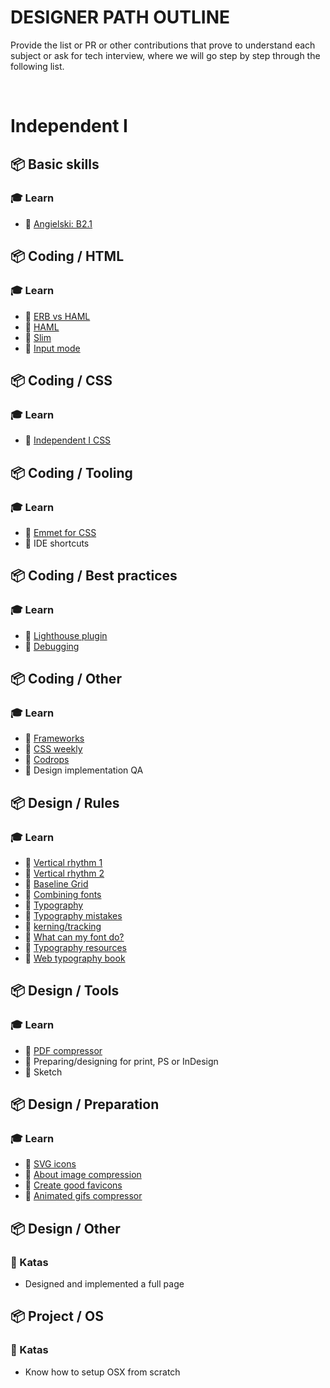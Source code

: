 # DESIGNER PATH OUTLINE

Provide the list or PR or other contributions that prove to understand each subject or ask for tech interview, where we will go step by step through the following list.

&nbsp;


# Independent I

## 📦 Basic skills

### 🎓 Learn

* 📗 [Angielski: B2.1](https://docs.google.com/spreadsheets/d/1YD5lKP7-Xwkwb3DQ4nchamhGIYvd3kaJQ8Ilu7CG_Dw/edit#gid=823079502)


## 📦 Coding / HTML

### 🎓 Learn

* 📗 [ERB vs HAML](http://tutorials.jumpstartlab.com/topics/better_views/erb_and_haml.html)
* 📗 [HAML](http://haml.info/tutorial.html)
* 📗 [Slim](http://slim-lang.com/)
* 📗 [Input mode](https://css-tricks.com/everything-you-ever-wanted-to-know-about-inputmode/)


## 📦 Coding / CSS

### 🎓 Learn

* 📗 [Independent I CSS](https://github.com/Selleo/DevPath/blob/master/frontend_developer/CSS%20%26%20HTML/03_independent_I.md)


## 📦 Coding / Tooling

### 🎓 Learn

* 📗 [Emmet for CSS](https://docs.emmet.io/cheat-sheet/)
* 📗 IDE shortcuts


## 📦 Coding / Best practices

### 🎓 Learn

* 📗 [Lighthouse plugin](https://github.com/treosh/lighthouse-plugin-field-performance)
* 📗 [Debugging](https://gist.github.com/ArekJanik/265e334cf795176bc6d9b8feb2b3b7ba#debugging)



## 📦 Coding / Other

### 🎓 Learn

* 📗 [Frameworks](https://gist.github.com/ArekJanik/265e334cf795176bc6d9b8feb2b3b7ba#frameworks-just-be-aware-that-these-exist)
* 📗 [CSS weekly](https://css-weekly.com/)
* 📗 [Codrops](https://tympanus.net/codrops/)
* 📗 Design implementation QA


## 📦 Design / Rules

### 🎓 Learn

* 📗 [Vertical rhythm 1](https://zellwk.com/blog/why-vertical-rhythms/)
* 📗 [Vertical rhythm 2](http://typecast.com/blog/4-simple-steps-to-vertical-rhythm)
* 📗 [Baseline Grid](http://alistapart.com/article/settingtypeontheweb/)
* 📗 [Combining fonts](https://medium.com/better-web-type/a-guide-to-combining-fonts-d82a27451f9e6)
* 📗 [Typography](https://dribbble.com/stories/2019/07/05/5-online-typography-exercises-to-improve-your-skills)
* 📗 [Typography mistakes](https://dribbble.com/stories/2019/08/14/5-sneaky-typography-errors-to-avoid)
* 📗 [kerning/tracking](https://iamsteve.me/blog/entry/how-to-use-kerning-tracking)
* 📗 [What can my font do?](https://wakamaifondue.com/)
* 📗 [Typography resources](https://fontpair.co/resources)
* 📗 [Web typography book](https://better-web-type.myshopify.com/a/downloads/-/0952da2dd0fc58c2/e5cfe7de3fdec8d8)


## 📦 Design / Tools

### 🎓 Learn

* 📗 [PDF compressor](https://smallpdf.com/)
* 📗 Preparing/designing for print, PS or InDesign
* 📗 Sketch


## 📦 Design / Preparation

### 🎓 Learn

* 📗 [SVG icons](https://gist.github.com/ArekJanik/265e334cf795176bc6d9b8feb2b3b7ba#svg-icons)
* 📗 [About image compression](https://gist.github.com/ArekJanik/265e334cf795176bc6d9b8feb2b3b7ba#performance)
* 📗 [Create good favicons](https://realfavicongenerator.net/)
* 📗 [Animated gifs compressor](https://ezgif.com/optimize/)


## 📦 Design / Other

### 📝 Katas

* Designed and implemented a full page



## 📦 Project / OS

### 📝 Katas

* Know how to setup OSX from scratch
